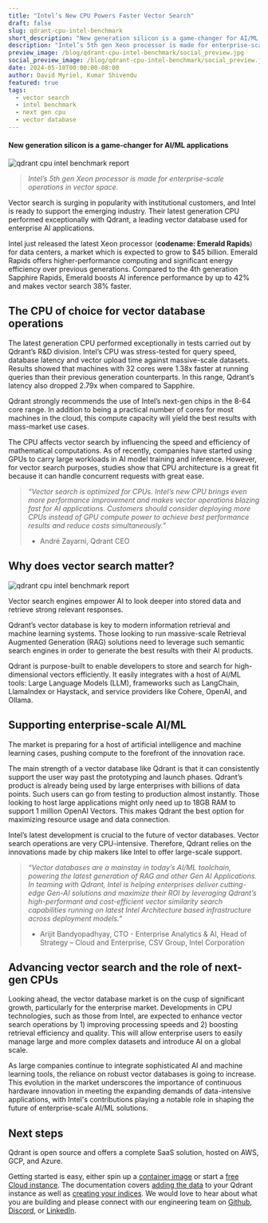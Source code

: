 ```yaml
---
title: "Intel’s New CPU Powers Faster Vector Search"
draft: false
slug: qdrant-cpu-intel-benchmark
short_description: "New generation silicon is a game-changer for AI/ML applications."
description: "Intel’s 5th gen Xeon processor is made for enterprise-scale operations in vector space. " 
preview_image: /blog/qdrant-cpu-intel-benchmark/social_preview.jpg
social_preview_image: /blog/qdrant-cpu-intel-benchmark/social_preview.jpg
date: 2024-05-10T00:00:00-08:00
author: David Myriel, Kumar Shivendu
featured: true 
tags:
  - vector search
  - intel benchmark
  - next gen cpu
  - vector database
---
```


#### New generation silicon is a game-changer for AI/ML applications
![qdrant cpu intel benchmark report](/blog/qdrant-cpu-intel-benchmark/qdrant-cpu-intel-benchmark.png)

> *Intel’s 5th gen Xeon processor is made for enterprise-scale operations in vector space.*

Vector search is surging in popularity with institutional customers, and Intel is ready to support the emerging industry. Their latest generation CPU performed exceptionally with Qdrant, a leading vector database used for enterprise AI applications.

Intel just released the latest Xeon processor (**codename: Emerald Rapids**) for data centers, a market which is expected to grow to $45 billion. Emerald Rapids offers higher-performance computing and significant energy efficiency over previous generations. Compared to the 4th generation Sapphire Rapids, Emerald boosts AI inference performance by up to 42% and makes vector search 38% faster.

## The CPU of choice for vector database operations

The latest generation CPU performed exceptionally in tests carried out by Qdrant’s R&D division. Intel’s CPU was stress-tested for query speed, database latency and vector upload time against massive-scale datasets. Results showed that machines with 32 cores were 1.38x faster at running queries than their previous generation counterparts. In this range, Qdrant’s latency also dropped 2.79x when compared to Sapphire.

Qdrant strongly recommends the use of Intel’s next-gen chips in the 8-64 core range. In addition to being a practical number of cores for most machines in the cloud, this compute capacity will yield the best results with mass-market use cases.

The CPU affects vector search by influencing the speed and efficiency of mathematical computations. As of recently, companies have started using GPUs to carry large workloads in AI model training and inference. However, for vector search purposes, studies show that CPU architecture is a great fit because it can handle concurrent requests with great ease.

> *“Vector search is optimized for CPUs. Intel’s new CPU brings even more performance improvement and makes vector operations blazing fast for AI applications. Customers should consider deploying more CPUs instead of GPU compute power to achieve best performance results and reduce costs simultaneously.”* 
> 
> - André Zayarni, Qdrant CEO

## **Why does vector search matter?**

![qdrant cpu intel benchmark report](/blog/qdrant-cpu-intel-benchmark/qdrant-cpu-intel-benchmark-future.png)

Vector search engines empower AI to look deeper into stored data and retrieve strong relevant responses.

Qdrant’s vector database is key to modern information retrieval and machine learning systems. Those looking to run massive-scale Retrieval Augmented Generation (RAG) solutions need to leverage such semantic search engines in order to generate the best results with their AI products.

Qdrant is purpose-built to enable developers to store and search for high-dimensional vectors efficiently. It easily integrates with a host of AI/ML tools: Large Language Models (LLM), frameworks such as LangChain, LlamaIndex or Haystack, and service providers like Cohere, OpenAI, and Ollama.

## Supporting enterprise-scale AI/ML

The market is preparing for a host of artificial intelligence and machine learning cases, pushing compute to the forefront of the innovation race.

The main strength of a vector database like Qdrant is that it can consistently support the user way past the prototyping and launch phases. Qdrant’s product is already being used by large enterprises with billions of data points. Such users can go from testing to production almost instantly. Those looking to host large applications might only need up to 18GB RAM to support 1 million OpenAI Vectors. This makes Qdrant the best option for maximizing resource usage and data connection.

Intel’s latest development is crucial to the future of vector databases. Vector search operations are very CPU-intensive. Therefore, Qdrant relies on the innovations made by chip makers like Intel to offer large-scale support.

> *“Vector databases are a mainstay in today’s AI/ML toolchain, powering the latest generation of RAG and other Gen AI Applications. In teaming with Qdrant, Intel is helping enterprises deliver cutting-edge Gen-AI solutions and maximize their ROI by leveraging Qdrant’s high-performant and cost-efficient vector similarity search capabilities running on latest Intel Architecture based infrastructure across deployment models.”* 
> 
> - Arijit Bandyopadhyay, CTO - Enterprise Analytics & AI, Head of Strategy – Cloud and Enterprise, CSV Group, Intel Corporation

## Advancing vector search and the role of next-gen CPUs

Looking ahead, the vector database market is on the cusp of significant growth, particularly for the enterprise market. Developments in CPU technologies, such as those from Intel, are expected to enhance vector search operations by 1) improving processing speeds and 2) boosting retrieval efficiency and quality. This will allow enterprise users to easily manage large and more complex datasets and introduce AI on a global scale.

As large companies continue to integrate sophisticated AI and machine learning tools, the reliance on robust vector databases is going to increase. This evolution in the market underscores the importance of continuous hardware innovation in meeting the expanding demands of data-intensive applications, with Intel's contributions playing a notable role in shaping the future of enterprise-scale AI/ML solutions.

## Next steps

Qdrant is open source and offers a complete SaaS solution, hosted on AWS, GCP, and Azure.

Getting started is easy, either spin up a [container image](https://hub.docker.com/r/qdrant/qdrant) or start a [free Cloud instance](https://cloud.qdrant.io/login). The documentation covers [adding the data](/documentation/tutorials/bulk-upload/) to your Qdrant instance as well as [creating your indices](/documentation/tutorials/optimize/). We would love to hear about what you are building and please connect with our engineering team on [Github](https://github.com/qdrant/qdrant), [Discord](https://discord.com/invite/tdtYvXjC4h), or [LinkedIn](https://www.linkedin.com/company/qdrant).